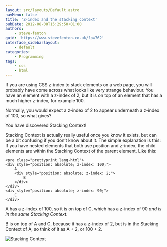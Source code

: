 ```yaml
---
layout: src/layouts/Default.astro
navMenu: false
title: 'Z-index and the stacking context'
pubDate: 2012-08-08T15:29:50+01:00
authors:
    - steve-fenton
guid: 'https://www.stevefenton.co.uk/?p=762'
interface_sidebarlayout:
    - default
categories:
    - Programming
tags:
    - css
    - html
---
```


If you are using CSS z-index to stack elements on a web page, you will probably have come across what looks like very strange behaviour. You have an element with a z-index of 2, but it is on top of an element that has a much higher z-index, for example 100.

Normally, you would expect a z-index of 2 to appear underneath a z-index of 100, so what gives?

You have discovered Stacking Context!

Stacking Context is actually really useful once you know it exists, but can be a bit confusing if you don’t know about it. The simple explanation is this: If you have nested elements that both use position and z-index, the child elements are within the Stacking Context of the parent element. Like this:

```
<pre class="prettyprint lang-html">
<div style="position: absolute; z-index: 100;">
    A
    <div style="position: absolute; z-index: 2;">
        B
    </div>
</div>
<div style="position: absolute; z-index: 90;">
    C
</div>
```
A has a z-index of 100, so it is on top of C, which has a z-index of 90 *and is in the same Stacking Context*.

B is on top of A and C, because it has a z-index of 2, but is in the Stacking Context of A, so think of it as A + 2, or 100 + 2.

![Stacking Context](/img/2015/07/stackingcontext.jpg)